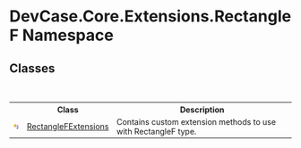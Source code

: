 # DevCase.Core.Extensions.RectangleF Namespace
 




## Classes
&nbsp;<table><tr><th></th><th>Class</th><th>Description</th></tr><tr><td>![Public class](media/pubclass.gif "Public class")</td><td><a href="T_DevCase_Core_Extensions_RectangleF_RectangleFExtensions">RectangleFExtensions</a></td><td>
Contains custom extension methods to use with RectangleF type.</td></tr></table>&nbsp;
